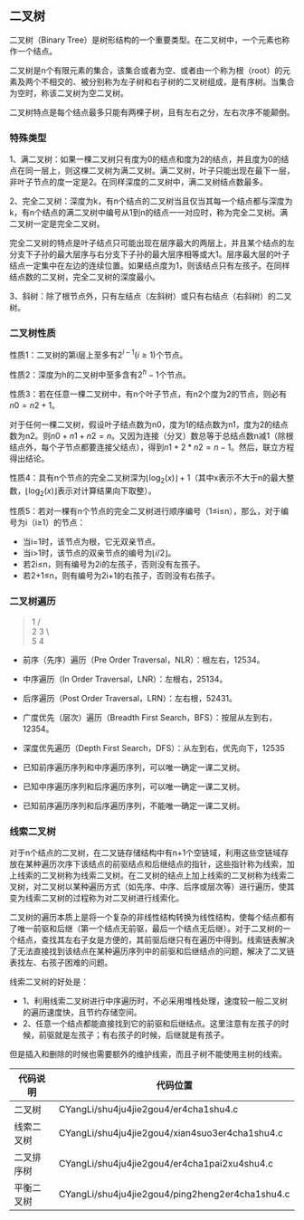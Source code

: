 ## 二叉树

二叉树（Binary Tree）是树形结构的一个重要类型。在二叉树中，一个元素也称作一个结点。

二叉树是n个有限元素的集合，该集合或者为空、或者由一个称为根（root）的元素及两个不相交的、被分别称为左子树和右子树的二叉树组成，是有序树。当集合为空时，称该二叉树为空二叉树。

二叉树特点是每个结点最多只能有两棵子树，且有左右之分，左右次序不能颠倒。

### 特殊类型

1、满二叉树：如果一棵二叉树只有度为0的结点和度为2的结点，并且度为0的结点在同一层上，则这棵二叉树为满二叉树。满二叉树，叶子只能出现在最下一层，非叶子节点的度一定是2。在同样深度的二叉树中，满二叉树结点数最多。

2、完全二叉树：深度为k，有n个结点的二叉树当且仅当其每一个结点都与深度为k，有n个结点的满二叉树中编号从1到n的结点一一对应时，称为完全二叉树。满二叉树一定是完全二叉树。

完全二叉树的特点是叶子结点只可能出现在层序最大的两层上，并且某个结点的左分支下子孙的最大层序与右分支下子孙的最大层序相等或大1。层序最大层的叶子结点一定集中在左边的连续位置。如果结点度为1，则该结点只有左孩子。在同样结点数的二叉树，完全二叉树的深度最小。

3、斜树：除了根节点外，只有左结点（左斜树）或只有右结点（右斜树）的二叉树。

### 二叉树性质

性质1：二叉树的第i层上至多有$2^{i-1}(i≥1)$个节点。

性质2：深度为h的二叉树中至多含有$2^h-1$个节点。

性质3：若在任意一棵二叉树中，有n个叶子节点，有n2个度为2的节点，则必有$n0=n2+1$。

对于任何一棵二叉树，假设叶子结点数为n0，度为1的结点数为n1，度为2的结点数为n2。则$n0+n1+n2=n$。又因为连接（分叉）数总等于总结点数n减1（除根结点外，每个子节点都要连接父结点），得到$n1+2*n2=n-1$。然后，联立方程得出结论。

性质4：具有n个节点的完全二叉树深为$\lfloor\log_2(x)\rfloor+1$（其中x表示不大于n的最大整数，$\lfloor\log_2(x)\rfloor$表示对计算结果向下取整）。

性质5：若对一棵有n个节点的完全二叉树进行顺序编号（1≤i≤n），那么，对于编号为i（i≥1）的节点：

- 当i=1时，该节点为根，它无双亲节点。
- 当i>1时，该节点的双亲节点的编号为$\lfloor i/2 \rfloor$。
- 若2i≤n，则有编号为2i的左孩子，否则没有左孩子。
- 若2+1≤n，则有编号为2i+1的右孩子，否则没有右孩子。

### 二叉树遍历

>   1
>  /   \
> 2    3
>  \      \
>   5     4

- 前序（先序）遍历（Pre Order Traversal，NLR）：根左右，12534。
- 中序遍历（In Order Traversal，LNR）：左根右，25134。
- 后序遍历（Post Order Traversal，LRN）：左右根，52431。
- 广度优先（层次）遍历（Breadth First Search，BFS）：按层从左到右，12354。
- 深度优先遍历（Depth First Search，DFS）：从左到右，优先向下，12535



- 已知前序遍历序列和中序遍历序列，可以唯一确定一课二叉树。
- 已知中序遍历序列和后序遍历序列，可以唯一确定一课二叉树。
- 已知前序遍历序列和后序遍历序列，不能唯一确定一课二叉树。

### 线索二叉树

对于n个结点的二叉树，在二叉链存储结构中有n+1个空链域，利用这些空链域存放在某种遍历次序下该结点的前驱结点和后继结点的指针，这些指针称为线索，加上线索的二叉树称为线索二叉树。在二叉树的结点上加上线索的二叉树称为线索二叉树，对二叉树以某种遍历方式（如先序、中序、后序或层次等）进行遍历，使其变为线索二叉树的过程称为对二叉树进行线索化。

二叉树的遍历本质上是将一个复杂的非线性结构转换为线性结构，使每个结点都有了唯一前驱和后继（第一个结点无前驱，最后一个结点无后继）。对于二叉树的一个结点，查找其左右子女是方便的，其前驱后继只有在遍历中得到。线索链表解决了无法直接找到该结点在某种遍历序列中的前驱和后继结点的问题，解决了二叉链表找左、右孩子困难的问题。

线索二叉树的好处是：

- 1、利用线索二叉树进行中序遍历时，不必采用堆栈处理，速度较一般二叉树的遍历速度快，且节约存储空间。
- 2、任意一个结点都能直接找到它的前驱和后继结点。这里注意有左孩子的时候，前驱就是左孩子；有右孩子的时候，后继就是有孩子。

但是插入和删除的时候也需要额外的维护线索，而且子树不能使用主树的线索。



| 代码说明   | 代码位置                                        |
| ---------- | ----------------------------------------------- |
| 二叉树     | CYangLi/shu4ju4jie2gou4/er4cha1shu4.c           |
| 线索二叉树 | CYangLi/shu4ju4jie2gou4/xian4suo3er4cha1shu4.c  |
| 二叉排序树 | CYangLi/shu4ju4jie2gou4/er4cha1pai2xu4shu4.c    |
| 平衡二叉树 | CYangLi/shu4ju4jie2gou4/ping2heng2er4cha1shu4.c |


